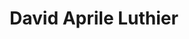 ---
title: "David Aprile Luthier"
url: /poligny/david-aprile-luthier/
shop: instrument de musique
---
